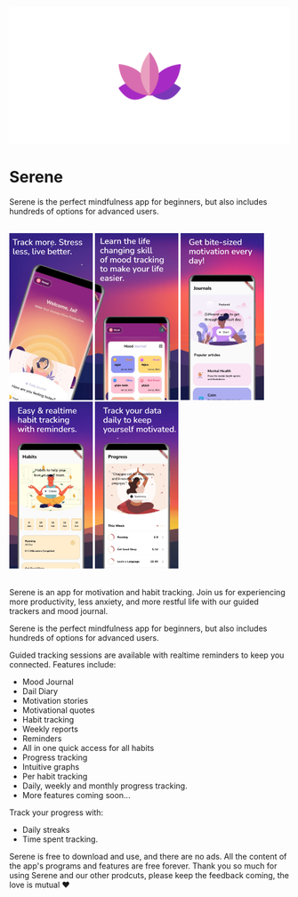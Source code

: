 <img src="https://raw.githubusercontent.com/vidit135g/Serene/master/long.png"/>

# Serene
Serene is the perfect mindfulness app for beginners, but also includes hundreds of options for advanced users.

<br />
<div class="christmas_promotion_boxes">
    <img src="https://raw.githubusercontent.com/vidit135g/Serene/master/image1.jpeg" width="150" height="300"/>
    <img src="https://raw.githubusercontent.com/vidit135g/Serene/master/image2.jpeg" width="150" height="300"/>
    <img src="https://raw.githubusercontent.com/vidit135g/Serene/master/image3.jpeg" width="150" height="300"/>
    <img src="https://raw.githubusercontent.com/vidit135g/Serene/master/image4.jpeg" width="150" height="300"/>
    <img src="https://raw.githubusercontent.com/vidit135g/Serene/master/image5.jpeg" width="150" height="300"/>
</div>

<br />

Serene is an app for motivation and habit tracking. Join us for experiencing more productivity, less anxiety, and more restful life with our guided trackers and mood journal.

Serene is the perfect mindfulness app for beginners, but also includes hundreds of options for advanced users.

Guided tracking sessions are available with realtime reminders to keep you connected. Features include:

* Mood Journal
* Dail Diary
* Motivation stories
* Motivational quotes
* Habit tracking
* Weekly reports
* Reminders
* All in one quick access for all habits
* Progress tracking
* Intuitive graphs
* Per habit tracking
* Daily, weekly and monthly progress tracking.
* More features coming soon...



Track your progress with:

* Daily streaks
* Time spent tracking.



Serene is free to download and use, and there are no ads. All the content of the app's programs and features are free forever.
Thank you so much for using Serene and our other prodcuts, please keep the feedback coming, the love is mutual ❤️

